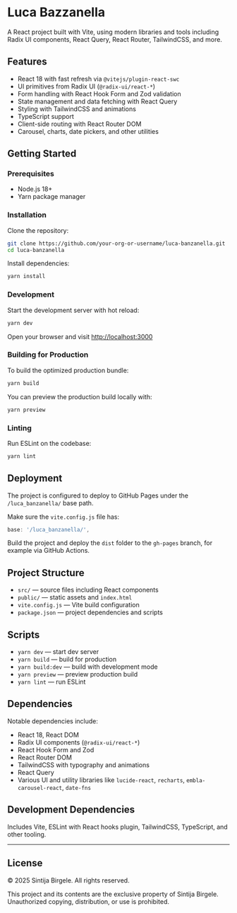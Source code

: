 
# Luca Bazzanella

A React project built with Vite, using modern libraries and tools including Radix UI components, React Query, React Router, TailwindCSS, and more.

## Features

- React 18 with fast refresh via `@vitejs/plugin-react-swc`
- UI primitives from Radix UI (`@radix-ui/react-*`)
- Form handling with React Hook Form and Zod validation
- State management and data fetching with React Query
- Styling with TailwindCSS and animations
- TypeScript support
- Client-side routing with React Router DOM
- Carousel, charts, date pickers, and other utilities

## Getting Started

### Prerequisites

- Node.js 18+
- Yarn package manager

### Installation

Clone the repository:

```bash
git clone https://github.com/your-org-or-username/luca-banzanella.git
cd luca-banzanella
```

Install dependencies:

```bash
yarn install
```

### Development

Start the development server with hot reload:

```bash
yarn dev
```

Open your browser and visit [http://localhost:3000](http://localhost:3000)

### Building for Production

To build the optimized production bundle:

```bash
yarn build
```

You can preview the production build locally with:

```bash
yarn preview
```

### Linting

Run ESLint on the codebase:

```bash
yarn lint
```

## Deployment

The project is configured to deploy to GitHub Pages under the `/luca_banzanella/` base path.

Make sure the `vite.config.js` file has:

```js
base: '/luca_banzanella/',
```

Build the project and deploy the `dist` folder to the `gh-pages` branch, for example via GitHub Actions.

## Project Structure

- `src/` — source files including React components
- `public/` — static assets and `index.html`
- `vite.config.js` — Vite build configuration
- `package.json` — project dependencies and scripts

## Scripts

- `yarn dev` — start dev server
- `yarn build` — build for production
- `yarn build:dev` — build with development mode
- `yarn preview` — preview production build
- `yarn lint` — run ESLint

## Dependencies

Notable dependencies include:

- React 18, React DOM
- Radix UI components (`@radix-ui/react-*`)
- React Hook Form and Zod
- React Router DOM
- TailwindCSS with typography and animations
- React Query
- Various UI and utility libraries like `lucide-react`, `recharts`, `embla-carousel-react`, `date-fns`

## Development Dependencies

Includes Vite, ESLint with React hooks plugin, TailwindCSS, TypeScript, and other tooling.

---

## License

© 2025 Sintija Birgele. All rights reserved.

This project and its contents are the exclusive property of Sintija Birgele. Unauthorized copying, distribution, or use is prohibited.